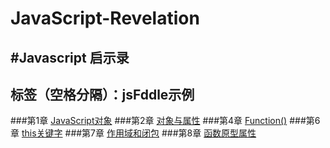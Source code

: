 JavaScript-Revelation
===
#Javascript 启示录
---
标签（空格分隔）：jsFddle示例
---
###第1章 [JavaScript对象](http://jsfiddle.net/xiaoman123/h3uk0444/)
###第2章 [对象与属性](http://jsfiddle.net/xiaoman123/jc0wxb67/)
###第4章 [Function()](http://jsfiddle.net/xiaoman123/n0uwb0n7/)
###第6章 [this关键字](http://jsfiddle.net/xiaoman123/ds1rhf81/)
###第7章 [作用域和闭包](http://jsfiddle.net/xiaoman123/bv2pywye/)
###第8章 [函数原型属性](http://jsfiddle.net/xiaoman123/fx0zv3eb/)